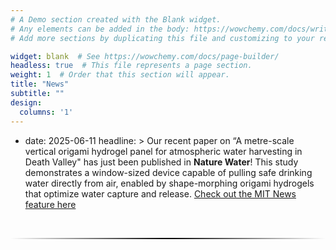 ```yaml
---
# A Demo section created with the Blank widget.
# Any elements can be added in the body: https://wowchemy.com/docs/writing-markdown-latex/
# Add more sections by duplicating this file and customizing to your requirements.

widget: blank  # See https://wowchemy.com/docs/page-builder/
headless: true  # This file represents a page section.
weight: 1  # Order that this section will appear.
title: "News"
subtitle: ""
design:
  columns: '1'
---
```

- date: 2025-06-11
  headline: >
    Our recent paper on “A  metre-scale vertical origami hydrogel panel for atmospheric water harvesting in Death Valley" has just been published in **Nature Water**! This study demonstrates a window-sized device capable of pulling safe drinking water directly from air, enabled by shape-morphing origami hydrogels that optimize water capture and release.
<a href="https://news.mit.edu/2025/window-sized-device-taps-air-safe-drinking-water-0611">Check out the MIT News feature here</a>


<br>

<hr style="border: none; height: 2px; background: linear-gradient(to right, transparent, black, transparent);">

<br>